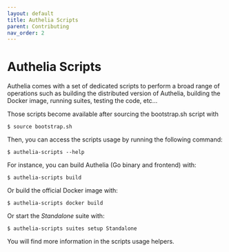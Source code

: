 ```yaml
---
layout: default
title: Authelia Scripts
parent: Contributing
nav_order: 2
---
```


# Authelia Scripts

Authelia comes with a set of dedicated scripts to perform a broad range of operations such as building the distributed 
version of Authelia, building the Docker image, running suites, testing the code, etc...

Those scripts become available after sourcing the bootstrap.sh script with

```console
$ source bootstrap.sh
```

Then, you can access the scripts usage by running the following command:

```console
$ authelia-scripts --help
```

For instance, you can build Authelia (Go binary and frontend) with:

```console
$ authelia-scripts build
```
    

Or build the official Docker image with:

```console
$ authelia-scripts docker build
```

Or start the *Standalone* suite with:

```console
$ authelia-scripts suites setup Standalone
```

You will find more information in the scripts usage helpers.
